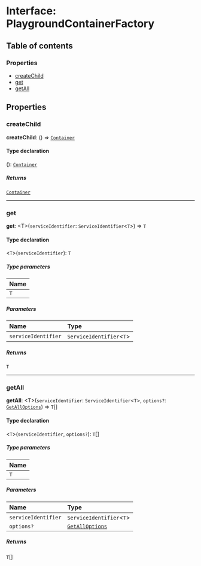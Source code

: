 # Interface: PlaygroundContainerFactory

## Table of contents

### Properties

* [createChild](/auto-docs/free-layout-editor/interfaces/PlaygroundContainerFactory.md#createchild)
* [get](/auto-docs/free-layout-editor/interfaces/PlaygroundContainerFactory.md#get)
* [getAll](/auto-docs/free-layout-editor/interfaces/PlaygroundContainerFactory.md#getall)

## Properties

### createChild

**createChild**: () => [`Container`](/auto-docs/free-layout-editor/interfaces/interfaces.Container.md)

#### Type declaration

(): [`Container`](/auto-docs/free-layout-editor/interfaces/interfaces.Container.md)

##### Returns

[`Container`](/auto-docs/free-layout-editor/interfaces/interfaces.Container.md)

***

### get

**get**: \<T>(`serviceIdentifier`: `ServiceIdentifier`<`T`>) => `T`

#### Type declaration

<`T`>(`serviceIdentifier`): `T`

##### Type parameters

| Name |
| :------ |
| `T` |

##### Parameters

| Name | Type |
| :------ | :------ |
| `serviceIdentifier` | `ServiceIdentifier`<`T`> |

##### Returns

`T`

***

### getAll

**getAll**: \<T>(`serviceIdentifier`: `ServiceIdentifier`<`T`>, `options?`: [`GetAllOptions`](/auto-docs/free-layout-editor/interfaces/interfaces.GetAllOptions.md)) => `T`\[]

#### Type declaration

<`T`>(`serviceIdentifier`, `options?`): `T`\[]

##### Type parameters

| Name |
| :------ |
| `T` |

##### Parameters

| Name | Type |
| :------ | :------ |
| `serviceIdentifier` | `ServiceIdentifier`<`T`> |
| `options?` | [`GetAllOptions`](/auto-docs/free-layout-editor/interfaces/interfaces.GetAllOptions.md) |

##### Returns

`T`\[]
